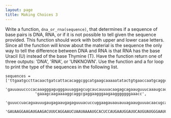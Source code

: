 ```yaml
---
layout: page
title: Making Choices 3
---
```


Write a function, `dna_or_rna(sequence)`, that determines if a sequence
of base pairs is DNA, RNA, or if it is not possible to tell given the
sequence provided. This function should work with both upper and lower
case letters. Since all the function will know about the material is the
sequence the only way to tell the difference between DNA and RNA is that
RNA has the base Uracil (U) instead of the base Thymine (T). Have the
function return one of three outputs: 'DNA', 'RNA', or 'UNKNOWN'. Use
the function and a for loop to print the type of the sequences in the
following list.

```
sequences = ['ttgaatgccttacaactgatcattacacaggcggcatgaagcaaaaatatactgtgaaccaatgcaggcg',
             'gauuauuccccacaaagggagugggauuaggagcugcaucauuuacaagagcagaauguuucaaaugcau',
             'gaaagcaagaaaaggcaggcgaggaagggaagaagggggggaaacc',
             'guuuccuacaguauuugaugagaaugagaguuuacuccuggaagauaauauuagaauguuuacaacugcaccugaucagguggauaaggaagaugaagacu',
             'GAUAAGGAAGAUGAAGACUUUCAGGAAUCUAAUAAAAUGCACUCCAUGAAUGGAUUCAUGUAUGGGAAUCAGCCGGGUC']
```
